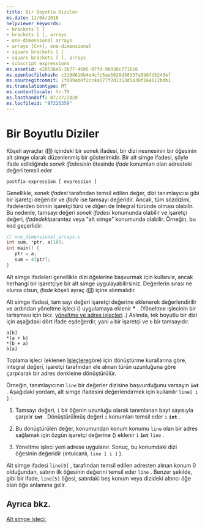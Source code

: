 ```yaml
---
title: Bir Boyutlu Diziler
ms.date: 11/04/2016
helpviewer_keywords:
- brackets [ ]
- brackets [ ], arrays
- one-dimensional arrays
- arrays [C++], one-dimensional
- square brackets [ ]
- square brackets [ ], arrays
- subscript expressions
ms.assetid: e28536e5-3b77-46b5-97fd-9b938c771816
ms.openlocfilehash: c310d610b4e4cfc5ae5620d38337a5b8fd5243ef
ms.sourcegitcommit: 1f009ab0f2cc4a177f2d1353d5a38f164612bdb1
ms.translationtype: MT
ms.contentlocale: tr-TR
ms.lasthandoff: 07/27/2020
ms.locfileid: "87226359"
---
```

# <a name="one-dimensional-arrays"></a>Bir Boyutlu Diziler

Köşeli ayraçlar (**[]**) içindeki bir sonek ifadesi, bir dizi nesnesinin bir öğesinin alt simge olarak düzenlenmiş bir gösterimidir. Bir alt simge ifadesi, şöyle ifade edildiğinde *sonek ifadesinin* ötesinde *ifade* konumları olan adresteki değeri temsil eder

```
postfix-expression [ expression ]
```

Genellikle, *sonek ifadesi* tarafından temsil edilen değer, dizi tanımlayıcısı gibi bir işaretçi değeridir ve *ifade* ise tamsayı değeridir. Ancak, tüm sözdizimi, ifadelerden birinin işaretçi türü ve diğeri de İntegral türünde olması olabilir. Bu nedenle, tamsayı değeri *sonek ifadesi* konumunda olabilir ve işaretçi değeri, *ifadedeki*parantez veya "alt simge" konumunda olabilir. Örneğin, bu kod geçerlidir:

```c
// one_dimensional_arrays.c
int sum, *ptr, a[10];
int main() {
   ptr = a;
   sum = 4[ptr];
}
```

Alt simge ifadeleri genellikle dizi öğelerine başvurmak için kullanılır, ancak herhangi bir işaretçiye bir alt simge uygulayabilirsiniz. Değerlerin sırası ne olursa olsun, *ifade* köşeli ayraç (**[]**) içine alınmalıdır.

Alt simge ifadesi, tam sayı değeri işaretçi değerine eklenerek değerlendirilir ve ardından yöneltme işleci () uygulamaya eklenir <strong>\*</strong> . (Yöneltme işlecinin bir tartışması için bkz. [yöneltme ve adres işleçleri](../c-language/indirection-and-address-of-operators.md) .) Aslında, tek boyutlu bir dizi için aşağıdaki dört ifade eşdeğerdir, yani `a` bir işaretçi ve `b` bir tamsayıdır.

```
a[b]
*(a + b)
*(b + a)
b[a]
```

Toplama işleci (eklenen [Işleçlere](../c-language/c-additive-operators.md)göre) için dönüştürme kurallarına göre, integral değeri, işaretçi tarafından ele alınan türün uzunluğuna göre çarpılarak bir adres denkleine dönüştürülür.

Örneğin, tanımlayıcının `line` bir değerler dizisine başvurduğunu varsayın **`int`** . Aşağıdaki yordam, alt simge ifadesini değerlendirmek için kullanılır `line[ i ]` :

1. Tamsayı değeri, `i` bir öğenin uzunluğu olarak tanımlanan bayt sayısıyla çarpılır **`int`** . Dönüştürülmüş değeri `i` konumları temsil eder `i` **`int`** .

1. Bu dönüştürülen değer, konumundan konum konumu `line` olan bir adres sağlamak için özgün işaretçi değerine () eklenir `i` **`int`** `line` .

1. Yöneltme işleci yeni adrese uygulanır. Sonuç, bu konumdaki dizi öğesinin değeridir (ıntuicanlı, `line [ i ]` ).

Alt simge ifadesi `line[0]` , tarafından temsil edilen adresten alınan konum 0 olduğundan, satırın ilk öğesinin değerini temsil eder `line` . Benzer şekilde, gibi bir ifade, `line[5]` öğesi, satırdaki beş konum veya dizideki altıncı öğe olan öğe anlamına gelir.

## <a name="see-also"></a>Ayrıca bkz.

[Alt simge Işleci:](../cpp/subscript-operator.md)
